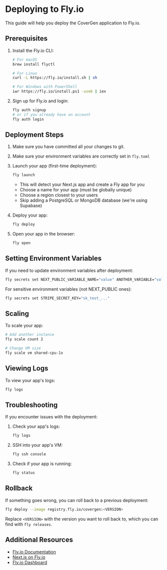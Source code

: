 # Deploying to Fly.io

This guide will help you deploy the CoverGen application to Fly.io.

## Prerequisites

1. Install the Fly.io CLI:
   ```bash
   # For macOS
   brew install flyctl
   
   # For Linux
   curl -L https://fly.io/install.sh | sh
   
   # For Windows with PowerShell
   iwr https://fly.io/install.ps1 -useb | iex
   ```

2. Sign up for Fly.io and login:
   ```bash
   fly auth signup
   # or if you already have an account
   fly auth login
   ```

## Deployment Steps

1. Make sure you have committed all your changes to git.

2. Make sure your environment variables are correctly set in `fly.toml`

3. Launch your app (first-time deployment):
   ```bash
   fly launch
   ```
   - This will detect your Next.js app and create a Fly app for you
   - Choose a name for your app (must be globally unique)
   - Choose a region closest to your users
   - Skip adding a PostgreSQL or MongoDB database (we're using Supabase)

4. Deploy your app:
   ```bash
   fly deploy
   ```

5. Open your app in the browser:
   ```bash
   fly open
   ```

## Setting Environment Variables

If you need to update environment variables after deployment:

```bash
fly secrets set NEXT_PUBLIC_VARIABLE_NAME="value" ANOTHER_VARIABLE="value"
```

For sensitive environment variables (not NEXT_PUBLIC ones):

```bash
fly secrets set STRIPE_SECRET_KEY="sk_test_..."
```

## Scaling

To scale your app:

```bash
# Add another instance
fly scale count 2

# Change VM size
fly scale vm shared-cpu-1x
```

## Viewing Logs

To view your app's logs:

```bash
fly logs
```

## Troubleshooting

If you encounter issues with the deployment:

1. Check your app's logs:
   ```bash
   fly logs
   ```

2. SSH into your app's VM:
   ```bash
   fly ssh console
   ```

3. Check if your app is running:
   ```bash
   fly status
   ```

## Rollback

If something goes wrong, you can roll back to a previous deployment:

```bash
fly deploy --image registry.fly.io/covergen:<VERSION>
```

Replace `<VERSION>` with the version you want to roll back to, which you can find with `fly releases`.

## Additional Resources

- [Fly.io Documentation](https://fly.io/docs/)
- [Next.js on Fly.io](https://fly.io/docs/js/frameworks/nextjs/)
- [Fly.io Dashboard](https://fly.io/dashboard) 